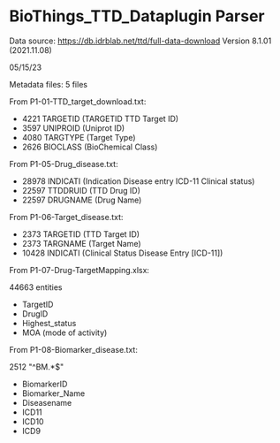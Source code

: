 # BioThings_TTD_Dataplugin Parser
Data source: https://db.idrblab.net/ttd/full-data-download
Version 8.1.01 (2021.11.08)

05/15/23

Metadata files: 5 files

From P1-01-TTD_target_download.txt:
- 4221 TARGETID (TARGETID	TTD Target ID)
- 3597 UNIPROID (Uniprot ID)
- 4080 TARGTYPE (Target Type)
- 2626 BIOCLASS (BioChemical Class)


From P1-05-Drug_disease.txt:
- 28978 INDICATI (Indication	Disease entry	ICD-11	Clinical status)
- 22597 TTDDRUID (TTD Drug ID)
- 22597 DRUGNAME (Drug Name)


From P1-06-Target_disease.txt:
- 2373 TARGETID (TTD Target ID)
- 2373 TARGNAME (Target Name)
- 10428 INDICATI (Clinical Status	Disease Entry [ICD-11])

From P1-07-Drug-TargetMapping.xlsx:

44663 entities
- TargetID
- DrugID
- Highest_status
- MOA (mode of activity)

From P1-08-Biomarker_disease.txt:

2512 "^BM.*$"
- BiomarkerID
- Biomarker_Name
- Diseasename
- ICD11
- ICD10
- ICD9
